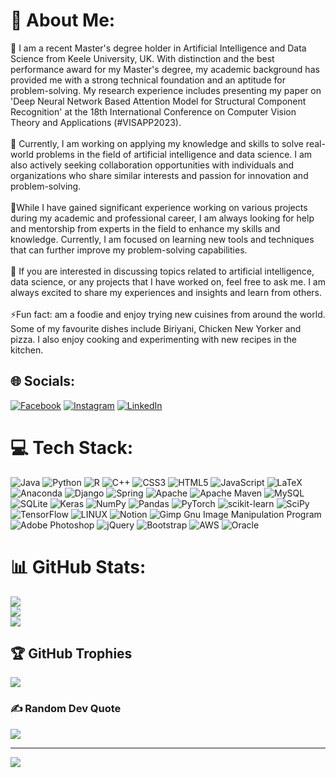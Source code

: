# 💫 About Me:
🔭 I am a recent Master's degree holder in Artificial Intelligence and Data Science from Keele University, UK. With distinction and the best performance award for my Master's degree, my academic background has provided me with a strong technical foundation and an aptitude for problem-solving. My research experience includes presenting my paper on 'Deep Neural Network Based Attention Model for Structural Component Recognition' at the 18th International Conference on Computer Vision Theory and Applications (#VISAPP2023).<br><br>🤝 Currently, I am working on applying my knowledge and skills to solve real-world problems in the field of artificial intelligence and data science. I am also actively seeking collaboration opportunities with individuals and organizations who share similar interests and passion for innovation and problem-solving.<br><br>🌱While I have gained significant experience working on various projects during my academic and professional career, I am always looking for help and mentorship from experts in the field to enhance my skills and knowledge. Currently, I am focused on learning new tools and techniques that can further improve my problem-solving capabilities.<br><br>💬 If you are interested in discussing topics related to artificial intelligence, data science, or any projects that I have worked on, feel free to ask me. I am always excited to share my experiences and insights and learn from others.<br><br>⚡Fun fact:  am a foodie and enjoy trying new cuisines from around the world. Some of my favourite dishes include Biriyani, Chicken New Yorker and pizza. I also enjoy cooking and experimenting with new recipes in the kitchen.


## 🌐 Socials:
[![Facebook](https://img.shields.io/badge/Facebook-%231877F2.svg?logo=Facebook&logoColor=white)](https://facebook.com/sangeeth.dev.9) [![Instagram](https://img.shields.io/badge/Instagram-%23E4405F.svg?logo=Instagram&logoColor=white)](https://instagram.com/sangeeth_dev_s) [![LinkedIn](https://img.shields.io/badge/LinkedIn-%230077B5.svg?logo=linkedin&logoColor=white)](https://linkedin.com/in/sangeeth-dev) 

# 💻 Tech Stack:
![Java](https://img.shields.io/badge/java-%23ED8B00.svg?style=plastic&logo=java&logoColor=white) ![Python](https://img.shields.io/badge/python-3670A0?style=plastic&logo=python&logoColor=ffdd54) ![R](https://img.shields.io/badge/r-%23276DC3.svg?style=plastic&logo=r&logoColor=white) ![C++](https://img.shields.io/badge/c++-%2300599C.svg?style=plastic&logo=c%2B%2B&logoColor=white) ![CSS3](https://img.shields.io/badge/css3-%231572B6.svg?style=plastic&logo=css3&logoColor=white) ![HTML5](https://img.shields.io/badge/html5-%23E34F26.svg?style=plastic&logo=html5&logoColor=white) ![JavaScript](https://img.shields.io/badge/javascript-%23323330.svg?style=plastic&logo=javascript&logoColor=%23F7DF1E) ![LaTeX](https://img.shields.io/badge/latex-%23008080.svg?style=plastic&logo=latex&logoColor=white) ![Anaconda](https://img.shields.io/badge/Anaconda-%2344A833.svg?style=plastic&logo=anaconda&logoColor=white) ![Django](https://img.shields.io/badge/django-%23092E20.svg?style=plastic&logo=django&logoColor=white) ![Spring](https://img.shields.io/badge/spring-%236DB33F.svg?style=plastic&logo=spring&logoColor=white) ![Apache](https://img.shields.io/badge/apache-%23D42029.svg?style=plastic&logo=apache&logoColor=white) ![Apache Maven](https://img.shields.io/badge/Apache%20Maven-C71A36?style=plastic&logo=Apache%20Maven&logoColor=white) ![MySQL](https://img.shields.io/badge/mysql-%2300f.svg?style=plastic&logo=mysql&logoColor=white) ![SQLite](https://img.shields.io/badge/sqlite-%2307405e.svg?style=plastic&logo=sqlite&logoColor=white) ![Keras](https://img.shields.io/badge/Keras-%23D00000.svg?style=plastic&logo=Keras&logoColor=white) ![NumPy](https://img.shields.io/badge/numpy-%23013243.svg?style=plastic&logo=numpy&logoColor=white) ![Pandas](https://img.shields.io/badge/pandas-%23150458.svg?style=plastic&logo=pandas&logoColor=white) ![PyTorch](https://img.shields.io/badge/PyTorch-%23EE4C2C.svg?style=plastic&logo=PyTorch&logoColor=white) ![scikit-learn](https://img.shields.io/badge/scikit--learn-%23F7931E.svg?style=plastic&logo=scikit-learn&logoColor=white) ![SciPy](https://img.shields.io/badge/SciPy-%230C55A5.svg?style=plastic&logo=scipy&logoColor=%white) ![TensorFlow](https://img.shields.io/badge/TensorFlow-%23FF6F00.svg?style=plastic&logo=TensorFlow&logoColor=white) ![LINUX](https://img.shields.io/badge/Linux-FCC624?style=plastic&logo=linux&logoColor=black) ![Notion](https://img.shields.io/badge/Notion-%23000000.svg?style=plastic&logo=notion&logoColor=white) ![Gimp Gnu Image Manipulation Program](https://img.shields.io/badge/Gimp-657D8B?style=plastic&logo=gimp&logoColor=FFFFFF) ![Adobe Photoshop](https://img.shields.io/badge/adobephotoshop-%2331A8FF.svg?style=plastic&logo=adobephotoshop&logoColor=white) ![jQuery](https://img.shields.io/badge/jquery-%230769AD.svg?style=plastic&logo=jquery&logoColor=white) ![Bootstrap](https://img.shields.io/badge/bootstrap-%23563D7C.svg?style=plastic&logo=bootstrap&logoColor=white) ![AWS](https://img.shields.io/badge/AWS-%23FF9900.svg?style=plastic&logo=amazon-aws&logoColor=white) ![Oracle](https://img.shields.io/badge/Oracle-F80000?style=plastic&logo=oracle&logoColor=white)
# 📊 GitHub Stats:
![](https://github-readme-stats.vercel.app/api?username=sangeeth1995&theme=city_light&hide_border=false&include_all_commits=false&count_private=false)<br/>
![](https://github-readme-streak-stats.herokuapp.com/?user=sangeeth1995&theme=city_light&hide_border=false)<br/>
![](https://github-readme-stats.vercel.app/api/top-langs/?username=sangeeth1995&theme=city_light&hide_border=false&include_all_commits=false&count_private=false&layout=compact)

## 🏆 GitHub Trophies
![](https://github-profile-trophy.vercel.app/?username=sangeeth1995&theme=darkhub&no-frame=false&no-bg=true&margin-w=4)

### ✍️ Random Dev Quote
![](https://quotes-github-readme.vercel.app/api?type=horizontal&theme=radical)

---
[![](https://visitcount.itsvg.in/api?id=sangeeth1995&icon=2&color=1)](https://visitcount.itsvg.in)

<!-- Proudly created with GPRM ( https://gprm.itsvg.in ) -->
